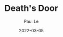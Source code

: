 ---
layout: post
author: "Paul Le"
categories: documentation
tags: [documentation,sample]
image: cuba-1.jpg
date: 2022-03-05
title: Death's Door
description:
developer: Acid Nerve
card-image: 10
banner-image: 5
banner-offset: 95
---